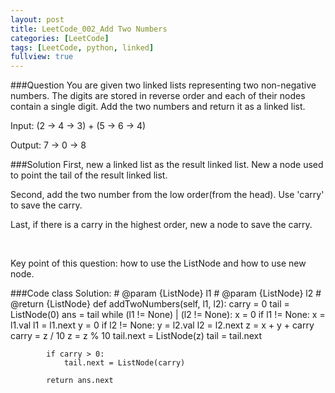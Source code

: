 ```yaml
---
layout: post
title: LeetCode_002_Add Two Numbers
categories: [LeetCode]
tags: [LeetCode, python, linked]
fullview: true
---
```

###Question
You are given two linked lists representing two non-negative numbers. The digits are stored in reverse order and each of their nodes contain a single digit. Add the two numbers and return it as a linked list.

Input: (2 -> 4 -> 3) + (5 -> 6 -> 4)

Output: 7 -> 0 -> 8

###Solution
First, new a linked list as the result linked list. New a node used to point the tail of the result linked list.

Second, add the two number from the low order(from the head). Use 'carry' to save the carry.

Last, if there is a carry in the highest order, new a node to save the carry.

<br/>

Key point of this question: how to use the ListNode and how to use new node.

###Code
	class Solution:
		# @param {ListNode} l1
		# @param {ListNode} l2
		# @return {ListNode}
		def addTwoNumbers(self, l1, l2):
			carry = 0
			tail = ListNode(0)
			ans = tail
			while (l1 != None) | (l2 != None):
				x = 0
				if l1 != None:
					x = l1.val
					l1 = l1.next
				y = 0
				if l2 != None:
					y = l2.val
					l2 = l2.next
				z = x + y + carry
				carry = z / 10
				z = z % 10
				tail.next = ListNode(z)
				tail = tail.next

			if carry > 0:
				tail.next = ListNode(carry)

			return ans.next